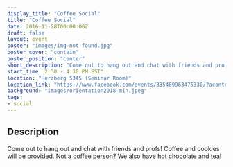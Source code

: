 ```yaml
---
display_title: "Coffee Social"
title: "Coffee Social"
date: 2016-11-28T00:00:00Z
draft: false
layout: event
poster: "images/img-not-found.jpg"
poster_cover: "contain"
poster_position: "center"
short_description: "Come out to hang out and chat with friends and profs! Coffee and cookies will be provided."
start_time: 2:30 - 4:30 PM EST"
location: "Herzberg 5345 (Seminar Room)"
location_link: "https://www.facebook.com/events/335489963475330/?acontext=%7B%22event_action_history%22%3A[%7B%22surface%22%3A%22page%22%7D]%7D"
background: "images/orientation2018-min.jpeg"
tags:
- social
---
```


## Description

Come out to hang out and chat with friends and profs! Coffee and cookies will be provided. Not a coffee person? We also have hot chocolate and tea!